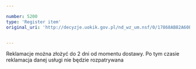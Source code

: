 ```yaml
---

number: 5200
type: 'Register item'
original_uri: 'http://decyzje.uokik.gov.pl/nd_wz_um.nsf/0/17868AB82A60ED5EC1257BCD003BAABA?OpenDocument'


---
```


Reklamacje można złożyć do 2 dni od momentu dostawy. Po tym czasie reklamacja danej usługi nie będzie rozpatrywana
